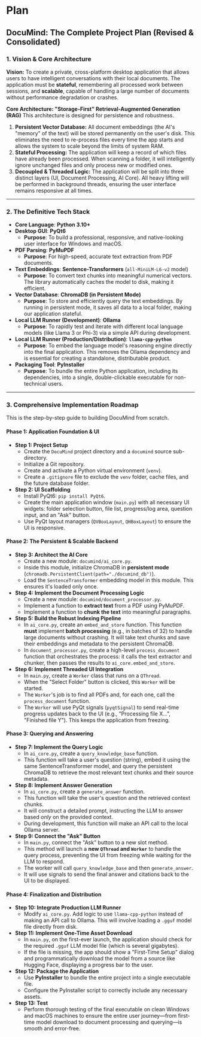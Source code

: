 # Plan

## DocuMind: The Complete Project Plan (Revised & Consolidated)

### **1. Vision & Core Architecture**

**Vision:** To create a private, cross-platform desktop application that allows users to have intelligent conversations with their local documents. The application must be **stateful**, remembering all processed work between sessions, and **scalable**, capable of handling a large number of documents without performance degradation or crashes.

**Core Architecture: "Storage-First" Retrieval-Augmented Generation (RAG)**
This architecture is designed for persistence and robustness.

1. **Persistent Vector Database:** All document embeddings (the AI's "memory" of the text) will be stored permanently on the user's disk. This eliminates the need to re-process files every time the app starts and allows the system to scale beyond the limits of system RAM.
2. **Stateful Processing:** The application will keep a record of which files have already been processed. When scanning a folder, it will intelligently ignore unchanged files and only process new or modified ones.
3. **Decoupled & Threaded Logic:** The application will be split into three distinct layers (UI, Document Processing, AI Core). All heavy lifting will be performed in background threads, ensuring the user interface remains responsive at all times.

---

### **2. The Definitive Tech Stack**

* **Core Language**: **Python 3.10+**
* **Desktop GUI**: **PyQt6**
  * **Purpose**: To build a professional, responsive, and native-looking user interface for Windows and macOS.
* **PDF Parsing**: **PyMuPDF**
  * **Purpose**: For high-speed, accurate text extraction from PDF documents.
* **Text Embeddings**: **Sentence-Transformers** (`all-MiniLM-L6-v2` model)
  * **Purpose**: To convert text chunks into meaningful numerical vectors. The library automatically caches the model to disk, making it efficient.
* **Vector Database**: **ChromaDB (in Persistent Mode)**
  * **Purpose**: To store and efficiently query the text embeddings. By running in persistent mode, it saves all data to a local folder, making our application stateful.
* **Local LLM Runner (Development)**: **Ollama**
  * **Purpose**: To rapidly test and iterate with different local language models (like Llama 3 or Phi-3) via a simple API during development.
* **Local LLM Runner (Production/Distribution)**: **`llama-cpp-python`**
  * **Purpose**: To embed the language model's reasoning engine directly into the final application. This removes the Ollama dependency and is essential for creating a standalone, distributable product.
* **Packaging Tool**: **PyInstaller**
  * **Purpose**: To bundle the entire Python application, including its dependencies, into a single, double-clickable executable for non-technical users.

---

### **3. Comprehensive Implementation Roadmap**

This is the step-by-step guide to building DocuMind from scratch.

#### **Phase 1: Application Foundation & UI**

* **Step 1: Project Setup**
  * Create the `DocuMind` project directory and a `documind` source sub-directory.
  * Initialize a Git repository.
  * Create and activate a Python virtual environment (`venv`).
  * Create a `.gitignore` file to exclude the `venv` folder, cache files, and the future database folder.
* **Step 2: UI Scaffolding**
  * Install PyQt6: `pip install PyQt6`.
  * Create the main application window (`main.py`) with all necessary UI widgets: folder selection button, file list, progress/log area, question input, and an "Ask" button.
  * Use PyQt layout managers (`QVBoxLayout`, `QHBoxLayout`) to ensure the UI is responsive.

#### **Phase 2: The Persistent & Scalable Backend**

* **Step 3: Architect the AI Core**
  * Create a new module: `documind/ai_core.py`.
  * Inside this module, initialize ChromaDB in **persistent mode** (`chromadb.PersistentClient(path="./documind_db")`).
  * Load the `SentenceTransformer` embedding model in this module. This ensures it's loaded only once.
* **Step 4: Implement the Document Processing Logic**
  * Create a new module: `documind/document_processor.py`.
  * Implement a function to **extract text** from a PDF using PyMuPDF.
  * Implement a function to **chunk the text** into meaningful paragraphs.
* **Step 5: Build the Robust Indexing Pipeline**
  * In `ai_core.py`, create an `embed_and_store` function. This function **must** implement **batch processing** (e.g., in batches of 32) to handle large documents without crashing. It will take text chunks and save their embeddings and metadata to the persistent ChromaDB.
  * In `document_processor.py`, create a high-level `process_document` function that orchestrates the process: it calls the text extractor and chunker, then passes the results to `ai_core.embed_and_store`.
* **Step 6: Implement Threaded UI Integration**
  * In `main.py`, create a `Worker` class that runs on a `QThread`.
  * When the "Select Folder" button is clicked, this `Worker` will be started.
  * The `Worker`'s job is to find all PDFs and, for each one, call the `process_document` function.
  * The `Worker` will use PyQt signals (`pyqtSignal`) to send real-time progress updates back to the UI (e.g., "Processing file X...", "Finished file Y"). This keeps the application from freezing.

#### **Phase 3: Querying and Answering**

* **Step 7: Implement the Query Logic**
  * In `ai_core.py`, create a `query_knowledge_base` function.
  * This function will take a user's question (string), embed it using the same SentenceTransformer model, and query the persistent ChromaDB to retrieve the most relevant text chunks and their source metadata.
* **Step 8: Implement Answer Generation**
  * In `ai_core.py`, create a `generate_answer` function.
  * This function will take the user's question and the retrieved context chunks.
  * It will construct a detailed prompt, instructing the LLM to answer based *only* on the provided context.
  * During development, this function will make an API call to the local Ollama server.
* **Step 9: Connect the "Ask" Button**
  * In `main.py`, connect the "Ask" button to a new slot method.
  * This method will launch a **new `QThread` and `Worker`** to handle the query process, preventing the UI from freezing while waiting for the LLM to respond.
  * The worker will call `query_knowledge_base` and then `generate_answer`.
  * It will use signals to send the final answer and citations back to the UI to be displayed.

#### **Phase 4: Finalization and Distribution**

* **Step 10: Integrate Production LLM Runner**
  * Modify `ai_core.py`. Add logic to use `llama-cpp-python` instead of making an API call to Ollama. This will involve loading a `.gguf` model file directly from disk.
* **Step 11: Implement One-Time Asset Download**
  * In `main.py`, on the first-ever launch, the application should check for the required `.gguf` LLM model file (which is several gigabytes).
  * If the file is missing, the app should show a "First-Time Setup" dialog and programmatically download the model from a source like Hugging Face, displaying a progress bar to the user.
* **Step 12: Package the Application**
  * Use **PyInstaller** to bundle the entire project into a single executable file.
  * Configure the PyInstaller script to correctly include any necessary assets.
* **Step 13: Test**
  * Perform thorough testing of the final executable on clean Windows and macOS machines to ensure the entire user journey—from first-time model download to document processing and querying—is smooth and error-free.
